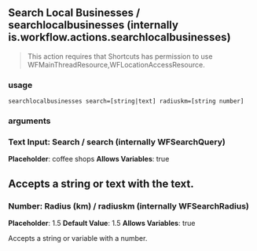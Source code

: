 
## Search Local Businesses / searchlocalbusinesses (internally is.workflow.actions.searchlocalbusinesses)


> This action requires that Shortcuts has permission to use WFMainThreadResource,WFLocationAccessResource.

### usage
`searchlocalbusinesses search=[string|text] radiuskm=[string number]`

### arguments
### Text Input: Search / search (internally WFSearchQuery)
**Placeholder**: coffee shops
**Allows Variables**: true


Accepts a string 
or text
with the text.
---
### Number: Radius (km) / radiuskm (internally WFSearchRadius)
**Placeholder**: 1.5
**Default Value**: 1.5
**Allows Variables**: true


Accepts a string 
or variable
with a number.
